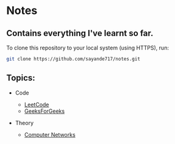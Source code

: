 # Notes

## Contains everything I've learnt so far.

To clone this repository to your local system (using HTTPS), run:
```bash
git clone https://github.com/sayande717/notes.git
```

## Topics:
- Code
    - [LeetCode](./code/leetcode/README.md)
    - [GeeksForGeeks](./code/geeksforgeeks/README.md)

- Theory
    - [Computer Networks](./theory/Computer-Networks.md)
